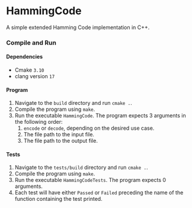 # HammingCode
A simple extended Hamming Code implementation in C++.

### Compile and Run
#### Dependencies
- Cmake `3.10`
- clang version `17`


#### Program
1. Navigate to the ```build``` directory and run ```cmake .```.
2. Compile the program using ```make```.
3. Run the executable ```HammingCode```. The program expects 3 arguments in the following order:
    1. `encode` or `decode`, depending on the desired use case.
    2. The file path to the input file.
    3. The file path to the output file.

#### Tests
1. Navigate to the ```tests/build``` directory and run ```cmake .```.
2. Compile the program using ```make```.
3. Run the executable ```HammingCodeTests```. The program expects 0 arguments.
4. Each test will have either ```Passed``` or ```Failed``` preceding the name of the function containing the test printed.

